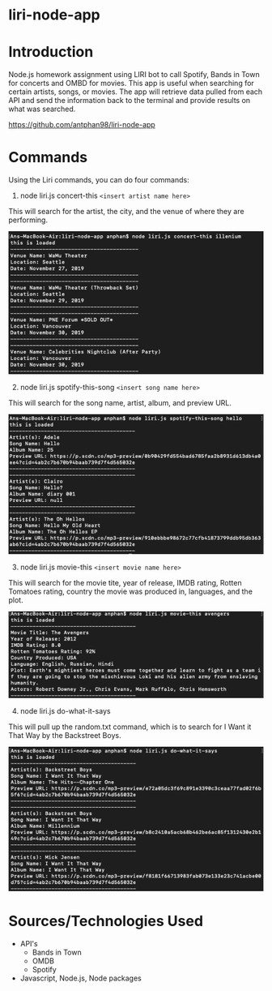 # liri-node-app

# Introduction
Node.js homework assignment using LIRI bot to call Spotify, Bands in Town for concerts and OMBD for movies. This app is useful when searching for certain artists, songs, or movies. The app will retrieve data pulled from each API and send the information back to the terminal and provide results on what was searched.

https://github.com/antphan98/liri-node-app

# Commands
Using the Liri commands, you can do four commands:

1. node liri.js concert-this ```<insert artist name here>```

This will search for the artist, the city, and the venue of where they are performing.

![bandsintown](images/concert.png)

2. node liri.js spotify-this-song ```<insert song name here>```

This will search for the song name, artist, album, and preview URL.

![spotify](images/spotify.png)

3. node liri.js movie-this ```<insert movie name here>```

This will search for the movie tite, year of release, IMDB rating, Rotten Tomatoes rating, country the movie was produced in, languages, and the plot.

![omdb](images/movie.png)

4. node liri.js do-what-it-says

This will pull up the random.txt command, which is to search for I Want it That Way by the Backstreet Boys.

![dowhatitsays](images/dowhatitsays.png)

# Sources/Technologies Used
* API's
  * Bands in Town
  * OMDB
  * Spotify
* Javascript, Node.js, Node packages
